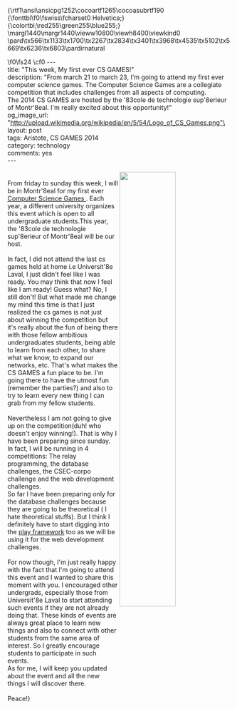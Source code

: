 {\rtf1\ansi\ansicpg1252\cocoartf1265\cocoasubrtf190
{\fonttbl\f0\fswiss\fcharset0 Helvetica;}
{\colortbl;\red255\green255\blue255;}
\margl1440\margr1440\vieww10800\viewh8400\viewkind0
\pard\tx566\tx1133\tx1700\tx2267\tx2834\tx3401\tx3968\tx4535\tx5102\tx5669\tx6236\tx6803\pardirnatural

\f0\fs24 \cf0 ---\
title: "This week, My first ever CS GAMES!"\
description: "From march 21 to march 23, I'm going to attend my first ever computer science games. The Computer Science Games are a collegiate competition that includes challenges from all aspects of computing. \
The 2014 CS GAMES are hosted by the \'83cole de technologie sup\'8erieur of Montr\'8eal. I'm really excited about this opportunity!"\
og_image_url: "http://upload.wikimedia.org/wikipedia/en/5/54/Logo_of_CS_Games.png"\
layout: post\
tags: Aristote, CS GAMES 2014\
category: technology\
comments: yes\
---\
\
<img src="http://upload.wikimedia.org/wikipedia/en/5/54/Logo_of_CS_Games.png" width="50%" align="right">\
From friday to sunday this week, I will be in Montr\'8eal for my first ever <a href="http://csgames.org/2014/"> Computer Science Games </a>. Each year, a different university organizes this event which is open to all undergraduate students.This year, the \'83cole de technologie sup\'8erieur of Montr\'8eal will be our host.\
\
In fact, I did not attend the last cs games held at home i.e Universit\'8e Laval, I just didn't feel like I was ready. You may think that now I feel like I am ready! Guess what? No, I still don't! But what made me change my mind this time is that I just realized the cs games is not just about winning the competition but it's really about the fun of being there with those fellow ambitious undergraduates students, being able to learn from each other, to share what we know, to expand our networks, etc. That's what makes the CS GAMES a fun place to be. I'm going there to have the utmost fun (remember the parties?) and also to try to learn every new thing I can grab from my fellow students.\
\
Nevertheless I am not going to give up on the competition(duh! who doesn't enjoy winning!). That is why I have been preparing since sunday. \
In fact, I will be running in 4 competitions: The relay programming, the database challenges, the CSEC-corpo challenge and the web development challenges.\
So far I have been preparing only for the database challenges because they are going to be theoretical ( I hate theoretical stuffs). But I think I definitely have to start digging into the <a href="http://www.playframework.com">play framework</a> too as we will be using it for the web development challenges.\
\
For now though, I'm just really happy with the fact that I'm going to attend this event and I wanted to share this moment with you. I encouraged other undergrads, especially those from Universit\'8e Laval to start attending such events if they are not already doing that. These kinds of events are always great place to learn new things and also to connect with other students from the same area of interest. So I greatly encourage students to participate in such events.\
As for me,  I will keep you updated about the event and all the new things I will discover there.\
\
Peace!}